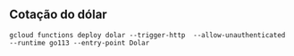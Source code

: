 ## Cotação do dólar

```shell script
gcloud functions deploy dolar --trigger-http  --allow-unauthenticated --runtime go113 --entry-point Dolar
```
